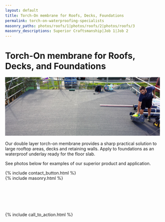 ```yaml
---
layout: default
title: Torch-On membrane for Roofs, Decks, Foundations
permalink: torch-on-waterproofing-specialists
masonry_paths: photos/roofs/1|photos/roofs/2|photos/roofs/3
masonry_descriptions: Superior Craftsmanship|Job 1|Job 2
---
```

<div class="text-block">
  <h1>Torch-On membrane for Roofs, Decks, and Foundations</h1>
  <p>
    <img src="images/photos/roof-header.jpg" />
  </p>
  <p>
    Our double layer torch-on membrane provides a sharp practical solution to large rooftop areas, decks and retaining walls. Apply to foundations as an waterproof underlay ready for the floor slab.
  </p>
  <p>
    See photos below for examples of our superior product and application.
  </p>
  {% include contact_button.html %}
  <br />
  {% include masonry.html %}
  <div class="show-after-grid">
    <br />
    <br />
    <br />
    <br />
    <br />
    <br />
    {% include call_to_action.html %}
  </div>
  <br class="visible-xs" />
</div>
